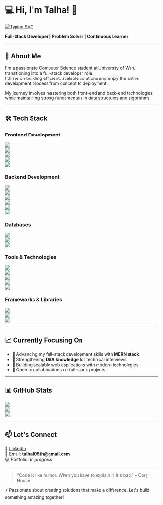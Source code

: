 # 💻 Hi, I'm Talha! 👋

[![Typing SVG](https://readme-typing-svg.demolab.com?font=Fira+Code&pause=1000&width=435&lines=I+am+a+Full-Stack+Developer)](https://git.io/typing-svg)

**Full-Stack Developer | Problem Solver | Continuous Learner**

---

## 🚀 About Me
I'm a passionate Computer Science student at University of Wah, transitioning into a full-stack developer role.  
I thrive on building efficient, scalable solutions and enjoy the entire development process from concept to deployment.  

My journey involves mastering both front-end and back-end technologies while maintaining strong fundamentals in data structures and algorithms.

---

## 🛠️ Tech Stack

### Frontend Development  
![](https://img.shields.io/badge/HTML5-E34F26?style=for-the-badge&logo=html5&logoColor=white)  
![](https://img.shields.io/badge/CSS3-1572B6?style=for-the-badge&logo=css3&logoColor=white)  
![](https://img.shields.io/badge/JavaScript-F7DF1E?style=for-the-badge&logo=javascript&logoColor=black)  
![](https://img.shields.io/badge/React-20232A?style=for-the-badge&logo=react&logoColor=61DAFB)  
![](https://img.shields.io/badge/Vite-646CFF?style=for-the-badge&logo=vite&logoColor=white)  

### Backend Development  
![](https://img.shields.io/badge/Node.js-339933?style=for-the-badge&logo=nodedotjs&logoColor=white)  
![](https://img.shields.io/badge/Express.js-000000?style=for-the-badge&logo=express&logoColor=white)  
![](https://img.shields.io/badge/Java-007396?style=for-the-badge&logo=java&logoColor=white)  
![](https://img.shields.io/badge/C%2B%2B-00599C?style=for-the-badge&logo=cplusplus&logoColor=white)  
![](https://img.shields.io/badge/Python-3776AB?style=for-the-badge&logo=python&logoColor=white)  
![](https://img.shields.io/badge/C%23-239120?style=for-the-badge&logo=c-sharp&logoColor=white)  

### Databases  
![](https://img.shields.io/badge/MySQL-4479A1?style=for-the-badge&logo=mysql&logoColor=white)  
![](https://img.shields.io/badge/MongoDB-47A248?style=for-the-badge&logo=mongodb&logoColor=white)  
![](https://img.shields.io/badge/PostgreSQL-4169E1?style=for-the-badge&logo=postgresql&logoColor=white)  

### Tools & Technologies  
![](https://img.shields.io/badge/Git-F05032?style=for-the-badge&logo=git&logoColor=white)  
![](https://img.shields.io/badge/GitHub-181717?style=for-the-badge&logo=github&logoColor=white)  
![](https://img.shields.io/badge/VS%20Code-007ACC?style=for-the-badge&logo=visual-studio-code&logoColor=white)  
![](https://img.shields.io/badge/NetBeans-1B6AC6?style=for-the-badge&logo=apache-netbeans-ide&logoColor=white)  
![](https://img.shields.io/badge/DevC++-E34F26?style=for-the-badge&logo=cplusplus&logoColor=white)  

### Frameworks & Libraries  
![](https://img.shields.io/badge/Java%20Swing-007396?style=for-the-badge&logo=java&logoColor=white)  
![](https://img.shields.io/badge/Qt-41CD52?style=for-the-badge&logo=qt&logoColor=white)  
![](https://img.shields.io/badge/SDL-07405E?style=for-the-badge&logo=sdl&logoColor=white)  

---

## 📈 Currently Focusing On  
- 🔭 Advancing my full-stack development skills with **MERN stack**  
- 🧠 Strengthening **DSA knowledge** for technical interviews  
- 🎯 Building scalable web applications with modern technologies  
- 🤝 Open to collaborations on full-stack projects  

---

## 📊 GitHub Stats  

![](https://github-readme-stats.vercel.app/api?username=yourusername&show_icons=true&theme=radical)  
![](https://github-readme-stats.vercel.app/api/top-langs/?username=yourusername&layout=compact&theme=radical)  
![](https://streak-stats.demolab.com?user=yourusername&theme=radical)  

---

## 📫 Let's Connect  
💼 [LinkedIn](https://www.linkedin.com/in/muhammad-talha-23a0a1301/)  
📧 Email: **talha105th@gmail.com**  
💻 Portfolio: *In progress*  

---

> "Code is like humor. When you have to explain it, it's bad." – Cory House  

⚡ Passionate about creating solutions that make a difference. Let's build something amazing together!

